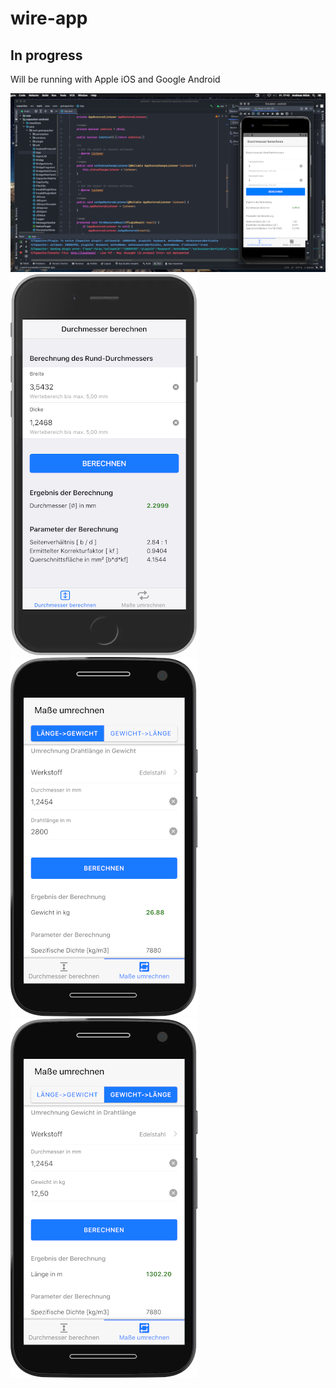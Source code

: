 # wire-app

## In progress

Will be running with Apple iOS and Google Android


![alt](studio.png) ![alt](ios.png) ![alt](android.png) ![alt](android1.png)




